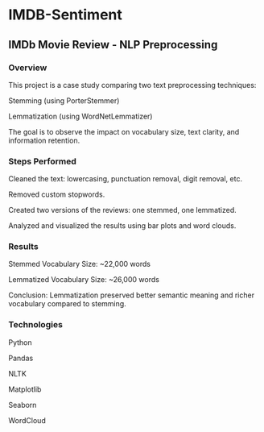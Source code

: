 # IMDB-Sentiment
## IMDb Movie Review - NLP Preprocessing
### Overview
This project is a case study comparing two text preprocessing techniques:

Stemming (using PorterStemmer)

Lemmatization (using WordNetLemmatizer)

The goal is to observe the impact on vocabulary size, text clarity, and information retention.


### Steps Performed
Cleaned the text: lowercasing, punctuation removal, digit removal, etc.

Removed custom stopwords.

Created two versions of the reviews: one stemmed, one lemmatized.

Analyzed and visualized the results using bar plots and word clouds.


### Results
Stemmed Vocabulary Size: ~22,000 words

Lemmatized Vocabulary Size: ~26,000 words

Conclusion:
Lemmatization preserved better semantic meaning and richer vocabulary compared to stemming.


### Technologies
Python

Pandas

NLTK

Matplotlib

Seaborn

WordCloud
